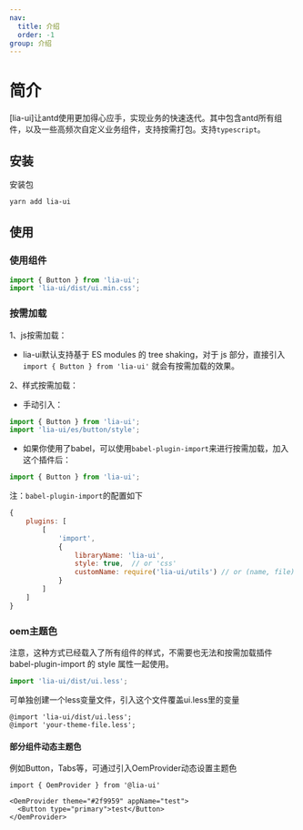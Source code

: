 ```yaml
---
nav:
  title: 介绍
  order: -1
group: 介绍
---
```


# 简介

[lia-ui]让antd使用更加得心应手，实现业务的快速迭代。其中包含antd所有组件，以及一些高频次自定义业务组件，支持按需打包。支持`typescript`。

## 安装

安装包
```sh
yarn add lia-ui
```

## 使用

### 使用组件
```javascript
import { Button } from 'lia-ui';
import 'lia-ui/dist/ui.min.css';
```

### 按需加载
1、js按需加载：
* lia-ui默认支持基于 ES modules 的 tree shaking，对于 js 部分，直接引入 `import { Button } from 'lia-ui'` 就会有按需加载的效果。

2、样式按需加载：
* 手动引入：
```javascript
import { Button } from 'lia-ui';
import 'lia-ui/es/button/style';
```

* 如果你使用了babel，可以使用`babel-plugin-import`来进行按需加载，加入这个插件后：
```javascript
import { Button } from 'lia-ui';
```

注：`babel-plugin-import`的配置如下
```javascript
{
    plugins: [
        [
            'import',
            {
                libraryName: 'lia-ui',
                style: true,  // or 'css'
                customName: require('lia-ui/utils') // or (name, file) => require('lia-ui/utils')(name, file, 'es'). default 'lib'.
            }
        ]
    ]
}
```
### oem主题色
注意，这种方式已经载入了所有组件的样式，不需要也无法和按需加载插件 babel-plugin-import 的 style 属性一起使用。

```javascript
import 'lia-ui/dist/ui.less';
```

可单独创建一个less变量文件，引入这个文件覆盖ui.less里的变量

```
@import 'lia-ui/dist/ui.less';
@import 'your-theme-file.less';
```
#### 部分组件动态主题色

例如Button，Tabs等，可通过引入OemProvider动态设置主题色
```
import { OemProvider } from '@lia-ui'

<OemProvider theme="#2f9959" appName="test">
  <Button type="primary">test</Button>
</OemProvider>
```
